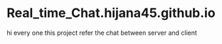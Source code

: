 # Real_time_Chat.hijana45.github.io
hi every one this project refer the chat between server and client
